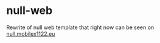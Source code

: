 # null-web

Rewrite of null web template that right now can be seen on [null.mobilex1122.eu](https://null.mobilex1122.eu)